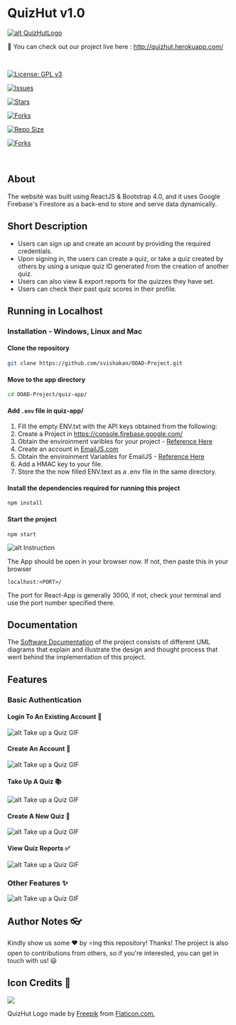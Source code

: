 # QuizHut v1.0
[![alt QuizHutLogo](./images/logo.png)](http://quizhut.herokuapp.com/)

🔗 You can check out our project live here : http://quizhut.herokuapp.com/

<br>


[![License: GPL v3](https://img.shields.io/github/license/svishakan/OOAD-Project?style=for-the-badge)](https://github.com/svishakan/OOAD-Project/blob/main/LICENSE)

[![Issues](https://img.shields.io/github/issues/svishakan/OOAD-Project)](https://github.com/svishakan/OOAD-Project/issues)

[![Stars](https://img.shields.io/github/stars/svishakan/OOAD-Project)](https://github.com/svishakan/OOAD-Project/stargazers)

[![Forks](https://img.shields.io/github/forks/svishakan/OOAD-Project)](https://github.com/svishakan/OOAD-Project/)

[![Repo Size](https://img.shields.io/github/repo-size/svishakan/OOAD-Project)](https://github.com/svishakan/OOAD-Project/)

[![Forks](https://img.shields.io/website?down_message=OFFLINE&up_message=ONLINE&url=https%3A%2F%2Fquiz-hut.herokuapp.com%2F)](https://quiz-hut.herokuapp.com/)


<br>

## About

The website was built using ReactJS & Bootstrap 4.0, and it uses Google Firebase's Firestore as a back-end to store and serve data dynamically.

## Short Description
- Users can sign up and create an acount by providing the required credentials.
- Upon signing in, the users can create a quiz, or take a quiz created by others by using a unique quiz ID generated from the creation of another quiz.
- Users can also view & export reports for the quizzes they have set.
- Users can check their past quiz scores in their profile.

## Running in Localhost
### Installation - Windows, Linux and Mac
#### Clone the repository
```bash
git clone https://github.com/svishakan/OOAD-Project.git
```
#### Move to the app directory
```bash
cd OOAD-Project/quiz-app/
```
#### Add ```.env``` file in quiz-app/
1. Fill the empty ENV.txt with the API keys obtained from the following:
1. Create a Project in https://console.firebase.google.com/
1. Obtain the enviroinment varibles for your project - [Reference Here](https://youtu.be/3ZEz-iposj8)
1. Create an account in [EmailJS.com](https://dashboard.emailjs.com/sign-in) 
1. Obtain the enviroinment Variables for EmailJS  - [Reference Here](https://youtu.be/NgWGllOjkbs)
1. Add a HMAC key to your file.
1. Store the the now filled ENV.text as a .env file in the same directory.

#### Install the dependencies required for running this project
```zsh
npm install
```
#### Start the project
```
npm start
```

![alt Instruction](./images/Instruction.gif)

The App should be open in your browser now. If not, then paste this in your browser
```
localhost:<PORT>/
``` 

The port for React-App is generally 3000, if not, check your terminal and use the port number specified there.

## Documentation
The [Software Documentation](./Documentation/) of the project consists of different UML diagrams that explain and illustrate the design and thought process that went behind the implementation of this project.

## Features

### Basic Authentication 

#### Login To An Existing Account 🔑

![alt Take up a Quiz GIF](./images/Login.gif)

#### Create An Account 🔐

![alt Take up a Quiz GIF](./images/Registration.gif)

#### Take Up A Quiz 📚

![alt Take up a Quiz GIF](./images/TakeQuiz.gif)


#### Create A New Quiz 📝


![alt Take up a Quiz GIF](./images/CreateQuiz.gif)


#### View Quiz Reports ✅

![alt Take up a Quiz GIF](./images/ViewReports.gif)


### Other Features ✨

![alt Take up a Quiz GIF](./images/OtherFeatures.gif)

## Author Notes 👓

Kindly show us some ❤️ by ⭐ing this repository! Thanks! 
The project is also open to contributions from others, so if you're interested, 
you can get in touch with us! 😃


## Icon Credits 📎

<div>
<img src="./quiz-app/public/logo30.png">
</div>

QuizHut Logo made by [Freepik](https://www.flaticon.com/authors/freepik) from [Flaticon.com.](https://www.flaticon.com/)

